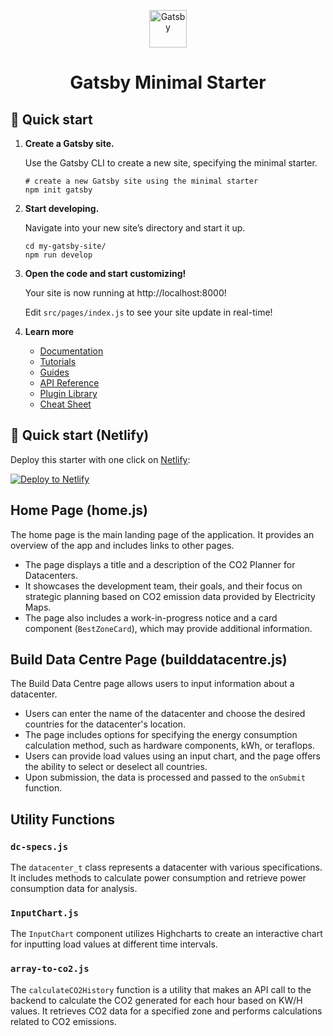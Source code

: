 <p align="center">
  <a href="https://www.gatsbyjs.com/?utm_source=starter&utm_medium=readme&utm_campaign=minimal-starter">
    <img alt="Gatsby" src="https://www.gatsbyjs.com/Gatsby-Monogram.svg" width="60" />
  </a>
</p>
<h1 align="center">
  Gatsby Minimal Starter
</h1>

## 🚀 Quick start

1.  **Create a Gatsby site.**

    Use the Gatsby CLI to create a new site, specifying the minimal starter.

    ```shell
    # create a new Gatsby site using the minimal starter
    npm init gatsby
    ```

2.  **Start developing.**

    Navigate into your new site’s directory and start it up.

    ```shell
    cd my-gatsby-site/
    npm run develop
    ```

3.  **Open the code and start customizing!**

    Your site is now running at http://localhost:8000!

    Edit `src/pages/index.js` to see your site update in real-time!

4.  **Learn more**

    - [Documentation](https://www.gatsbyjs.com/docs/?utm_source=starter&utm_medium=readme&utm_campaign=minimal-starter)
    - [Tutorials](https://www.gatsbyjs.com/docs/tutorial/?utm_source=starter&utm_medium=readme&utm_campaign=minimal-starter)
    - [Guides](https://www.gatsbyjs.com/docs/how-to/?utm_source=starter&utm_medium=readme&utm_campaign=minimal-starter)
    - [API Reference](https://www.gatsbyjs.com/docs/api-reference/?utm_source=starter&utm_medium=readme&utm_campaign=minimal-starter)
    - [Plugin Library](https://www.gatsbyjs.com/plugins?utm_source=starter&utm_medium=readme&utm_campaign=minimal-starter)
    - [Cheat Sheet](https://www.gatsbyjs.com/docs/cheat-sheet/?utm_source=starter&utm_medium=readme&utm_campaign=minimal-starter)

## 🚀 Quick start (Netlify)

Deploy this starter with one click on [Netlify](https://app.netlify.com/signup):

[<img src="https://www.netlify.com/img/deploy/button.svg" alt="Deploy to Netlify" />](https://app.netlify.com/start/deploy?repository=https://github.com/gatsbyjs/gatsby-starter-minimal)

## Home Page (home.js)

The home page is the main landing page of the application. It provides an overview of the app and includes links to other pages.

- The page displays a title and a description of the CO2 Planner for Datacenters.
- It showcases the development team, their goals, and their focus on strategic planning based on CO2 emission data provided by Electricity Maps.
- The page also includes a work-in-progress notice and a card component (`BestZoneCard`), which may provide additional information.

## Build Data Centre Page (builddatacentre.js)

The Build Data Centre page allows users to input information about a datacenter.

- Users can enter the name of the datacenter and choose the desired countries for the datacenter's location.
- The page includes options for specifying the energy consumption calculation method, such as hardware components, kWh, or teraflops.
- Users can provide load values using an input chart, and the page offers the ability to select or deselect all countries.
- Upon submission, the data is processed and passed to the `onSubmit` function.

## Utility Functions

### `dc-specs.js`

The `datacenter_t` class represents a datacenter with various specifications. It includes methods to calculate power consumption and retrieve power consumption data for analysis.

### `InputChart.js`

The `InputChart` component utilizes Highcharts to create an interactive chart for inputting load values at different time intervals.

### `array-to-co2.js`

The `calculateCO2History` function is a utility that makes an API call to the backend to calculate the CO2 generated for each hour based on KW/H values. It retrieves CO2 data for a specified zone and performs calculations related to CO2 emissions.
